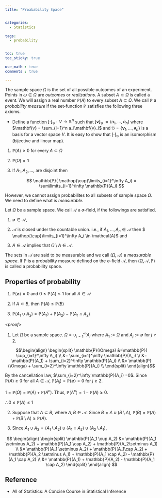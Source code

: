 ```yaml
---
title: "Proabability Space"


categories:
  - Statistics

tags:
  - probability


toc: true
toc_sticky: true

use_math : true
comments : true

---
```



The sample space $\Omega$ is the set of all possible outcomes of an experiment. Points in $\omega \in \Omega$ are *outcomes* or *realizations*. A subset $A \subset \Omega$ is called a event. We will assign a real number $\mathbb{P}(A)$ to every subset $A \subset \Omega$. We call $\mathbb{P}$ a *probability measure* if the set-function $\mathbb{P}$ satisfies the following three axioms.

- Define a function $[\cdot]_{\mathfrak{B}}:V \rightarrow \mathbb{R}^n$ such that $[\mathbf{v}]_{\mathfrak{B}} := (a_1, \ldots, a_n)$ where $\mathbf{v} = \sum_{i=1}^n a_i\mathbf{v}_i$ and $\mathfrak{B} = \{ \mathbf{v}_1, \ldots, \mathbf{v}_n\}$ is a basis for a vector space $V$. It is easy to show that $[\cdot]_{\mathfrak{B}}$ is an isomorphism (bijective and linear map).

1. $\mathbb{P}(A) \geq 0$ for every $A \subset \Omega$

2. $\mathbb{P}(\Omega) = 1$

3. If $A_1, A_2, \ldots,$ are disjoint then

  

  

$$ \mathbb{P}( \mathop{\cup}\limits_{i=1}^\infty A_i) = \sum\limits_{i=1}^\infty \mathbb{P}(A_i) $$


However, we cannot assign probabilites to all subsets of sample space $\Omega$. We need to define what is *measurable*.



Let $\Omega$ be a sample space. We call $\mathcal{A}$ a $\sigma$-field, if the followings are satisfied.

1. $\emptyset \in \mathcal{A}$,

2. $\mathcal{A}$ is closed under the countable union. i.e., if $A_1, \ldots, A_n \in \mathcal{A}$ then $ \mathop{\cup}\limits_{i=1}^\infty A_i \in \mathcal{A}$ and

3. $A \in \mathcal{A}$ implies that $\Omega \setminus A \in \mathcal{A}$.

The sets in $\mathcal{A}$ are said to be measurable and we call $(\Omega, \mathcal{A})$ a *measurable space*. If $\mathbb{P}$ is a probability measure defined on the $\sigma$-field $\mathcal{A}$, then $(\Omega, \mathcal{A}, \mathbb{P})$ is called a probability space.

  

  

  
  

##  Properties of probability


1. $\mathbb{P}(\emptyset) = 0$ and $0 \leq \mathbb{P}(A) \leq 1$ for all $A \in \mathcal{A}$

2. If $A \subset B$, then $\mathbb{P}(A) \leq \mathbb{P}(B)$



3. $\mathbb{P}(A_1 \cup A_2) = \mathbb{P}(A_1) + \mathbb{P}(A_2) - \mathbb{P}(A_1 \cap A_2)$

  

<*proof*>


1.  Let $\Omega$ be a sample space. $\Omega = \cup_{i=1}^\infty A_i$ where $A_1 := \Omega$ and $A_j := \emptyset$ for $j \geq 2$.

$$\begin{align}
\begin{split}
\mathbb{P}(\Omega) &=\mathbb{P}( \cup_{i=1}^\infty A_i) \\
&= \sum_{i=1}^\infty \mathbb{P}(A_i) \\
&= \mathbb{P}(A_1) + \sum_{i=2}^\infty \mathbb{P}(A_i) \\
&= \mathbb{P}(\Omega) + \sum_{i=2}^\infty \mathbb{P}(A_i) \\
\end{split}
\end{align}$$



  By the cancellation law, $\sum_{i=2}^\infty \mathbb{P}(A_i) =0$. Since $\mathbb{P}(A) \geq 0$ for all $A \in \mathcal{A}$, $\mathbb{P}(A_j) = \mathbb{P}(\emptyset) = 0$ for $j \geq 2$.

 $1= \mathbb{P}(\Omega) = \mathbb{P}(A) + \mathbb{P}(A^c)$. Thus, $\mathbb{P}(A^c) = 1 -\mathbb{P}(A) \geq 0$. 
    
 $\therefore 0 \leq \mathbb{P}(A) \leq 1$
    
 $$\tag*{$\square$}$$

  
 
  

2. Suppose that $A\subset B$, where $A, B \in \mathcal{A}$. Since $B = A \cup (B\setminus A)$, $\mathbb{P}(B) = \mathbb{P}(A) + \mathbb{P}(B\setminus A) \geq \mathbb{P}(A)$.


$$\tag*{$\square$}$$

3. Since $A_1 \cup A_2 = (A_1 \setminus A_2) \cup (A_1 \cap A_2) \cup (A_2\setminus A_1)$,

$$
\begin{align}
\begin{split}
\mathbb{P}(A_1 \cup A_2) &= \mathbb{P}(A_1 \setminus A_2) + \mathbb{P}(A_1 \cap A_2) + \mathbb{P}(A_2\setminus A_1) \\
&= \mathbb{P}(A_1 \setminus A_2) + \mathbb{P}(A_1\cap A_2) + \mathbb{P}(A_2 \setminus A_1) + \mathbb{P}(A_1 \cap A_2) - \mathbb{P}(A_1 \cap A_2) \\
&= \mathbb{P}(A_1) + \mathbb{P}(A_2) - \mathbb{P}(A_1 \cap A_2)
\end{split}
\end{align}
$$

$$\tag*{$\square$}$$

##  Reference
- All of Statistics: A Concise Course in Statistical Inference
